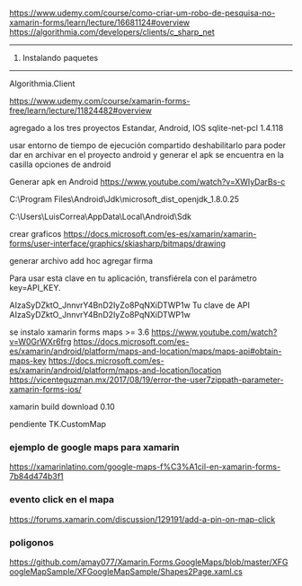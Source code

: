 


https://www.udemy.com/course/como-criar-um-robo-de-pesquisa-no-xamarin-forms/learn/lecture/16681124#overview
https://algorithmia.com/developers/clients/c_sharp_net




-----------------------
1. Instalando paquetes
-----------------------
Algorithmia.Client


https://www.udemy.com/course/xamarin-forms-free/learn/lecture/11824482#overview

agregado a los tres proyectos Estandar, Android, IOS
sqlite-net-pcl  1.4.118

usar entorno de tiempo de ejecución compartido deshabilitarlo para poder dar en archivar en el proyecto
android y generar el apk se encuentra en la casilla opciones de android

Generar apk en Android
https://www.youtube.com/watch?v=XWIyDarBs-c

C:\Program Files\Android\Jdk\microsoft_dist_openjdk_1.8.0.25


C:\Users\LuisCorrea\AppData\Local\Android\Sdk

crear graficos
https://docs.microsoft.com/es-es/xamarin/xamarin-forms/user-interface/graphics/skiasharp/bitmaps/drawing


generar archivo
add hoc agregar firma


Para usar esta clave en tu aplicación, transfiérela con el parámetro key=API_KEY.

AIzaSyDZktO_JnnvrY4BnD2IyZo8PqNXiDTWP1w
Tu clave de API
AIzaSyDZktO_JnnvrY4BnD2IyZo8PqNXiDTWP1w

se instalo
xamarin forms maps >= 3.6
https://www.youtube.com/watch?v=W0GrWXr6frg
https://docs.microsoft.com/es-es/xamarin/android/platform/maps-and-location/maps/maps-api#obtain-maps-key
https://docs.microsoft.com/es-es/xamarin/android/platform/maps-and-location/location
https://vicenteguzman.mx/2017/08/19/error-the-user7zippath-parameter-xamarin-forms-ios/

xamarin build download 0.10

pendiente TK.CustomMap 


### ejemplo de google maps para xamarin
https://xamarinlatino.com/google-maps-f%C3%A1cil-en-xamarin-forms-7b84d474b3f1

### evento click en el mapa
https://forums.xamarin.com/discussion/129191/add-a-pin-on-map-click

### poligonos
https://github.com/amay077/Xamarin.Forms.GoogleMaps/blob/master/XFGoogleMapSample/XFGoogleMapSample/Shapes2Page.xaml.cs



